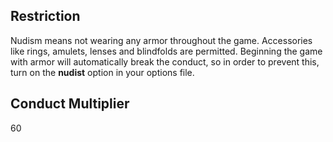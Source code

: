 ## Restriction

Nudism means not wearing any armor throughout the game. Accessories like rings, amulets, lenses and blindfolds are permitted. Beginning the game with armor will automatically break the conduct, so in order to prevent this, turn on the **nudist** option in your options file.

## Conduct Multiplier

60